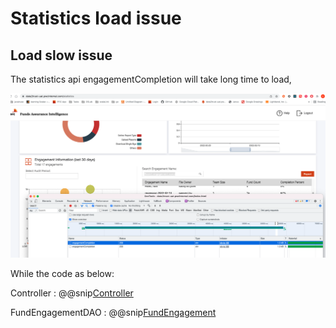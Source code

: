 # Statistics load issue

## Load slow issue

The statistics api engagementCompletion will take long time to load,

![load slow](pic/downloadslow.png)

While the code as below:

Controller
: @@snip[Controller](code/controller.scala)

FundEngagementDAO
: @@snip[FundEngagement](code/FundEngagementDAO.scala)

